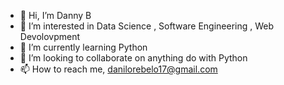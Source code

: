 - 👋 Hi, I’m Danny B
- 👀 I’m interested in Data Science , Software Engineering , Web Devolovpment 
- 🌱 I’m currently learning Python
- 💞️ I’m looking to collaborate on anything do with Python
- 📫 How to reach me, danilorebelo17@gmail.com

<!---
Dannyb1996/Dannyb1996 is a ✨ special ✨ repository because its `README.md` (this file) appears on your GitHub profile.
You can click the Preview link to take a look at your changes.
--->
